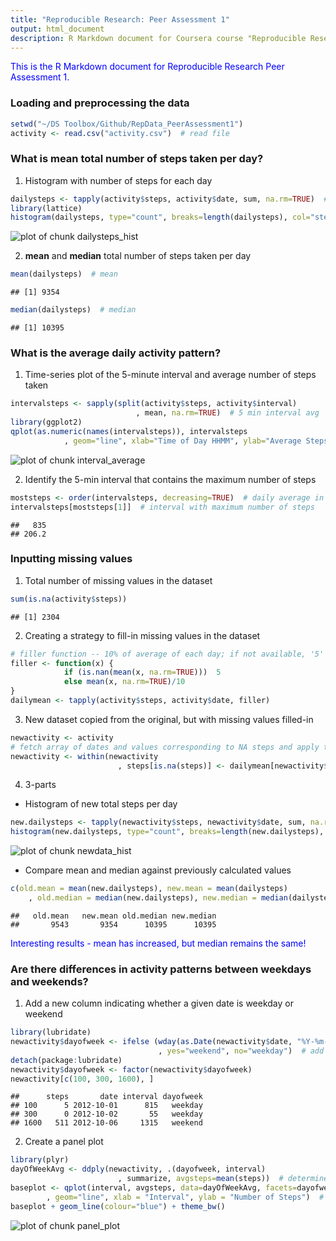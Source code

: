 ```yaml
---
title: "Reproducible Research: Peer Assessment 1"
output: html_document
description: R Markdown document for Coursera course "Reproducible Research", Peer Assessment 1
---
```


<span style="color:blue">
This is the R Markdown document for Reproducible Research Peer Assessment 1.
</span>

### Loading and preprocessing the data

```r
setwd("~/DS Toolbox/Github/RepData_PeerAssessment1")
activity <- read.csv("activity.csv")  # read file
```

### What is mean total number of steps taken per day?
1. Histogram with number of steps for each day

```r
dailysteps <- tapply(activity$steps, activity$date, sum, na.rm=TRUE)  # calculate daily steps
library(lattice)
histogram(dailysteps, type="count", breaks=length(dailysteps), col="steelblue")  # generate histogram
```

![plot of chunk dailysteps_hist](figure/dailysteps_hist.png) 

2. **mean** and **median** total number of steps taken per day

```r
mean(dailysteps)  # mean
```

```
## [1] 9354
```

```r
median(dailysteps)  # median
```

```
## [1] 10395
```

### What is the average daily activity pattern?
1. Time-series plot of the 5-minute interval and average number of steps taken

```r
intervalsteps <- sapply(split(activity$steps, activity$interval)
                            , mean, na.rm=TRUE)  # 5 min interval avg
library(ggplot2)
qplot(as.numeric(names(intervalsteps)), intervalsteps
            , geom="line", xlab="Time of Day HHMM", ylab="Average Steps")  # generate plot
```

![plot of chunk interval_average](figure/interval_average.png) 

2. Identify the 5-min interval that contains the maximum number of steps

```r
moststeps <- order(intervalsteps, decreasing=TRUE)  # daily average in decreasing order
intervalsteps[moststeps[1]]  # interval with maximum number of steps
```

```
##   835 
## 206.2
```

### Inputting missing values
1. Total number of missing values in the dataset

```r
sum(is.na(activity$steps))
```

```
## [1] 2304
```
2. Creating a strategy to fill-in missing values in the dataset

```r
# filler function -- 10% of average of each day; if not available, '5'
filler <- function(x) {
            if (is.nan(mean(x, na.rm=TRUE)))  5
            else mean(x, na.rm=TRUE)/10
}
dailymean <- tapply(activity$steps, activity$date, filler)
```
3. New dataset copied from the original, but with missing values filled-in

```r
newactivity <- activity
# fetch array of dates and values corresponding to NA steps and apply to missing values
newactivity <- within(newactivity
                        , steps[is.na(steps)] <- dailymean[newactivity$date[is.na(newactivity$steps)]])
```
4. 3-parts
* Histogram of new total steps per day

```r
new.dailysteps <- tapply(newactivity$steps, newactivity$date, sum, na.rm=TRUE)  # calculate daily steps
histogram(new.dailysteps, type="count", breaks=length(new.dailysteps), col="steelblue")
```

![plot of chunk newdata_hist](figure/newdata_hist.png) 

* Compare mean and median against previously calculated values


```r
c(old.mean = mean(new.dailysteps), new.mean = mean(dailysteps)
    , old.median = median(new.dailysteps), new.median = median(dailysteps))
```

```
##   old.mean   new.mean old.median new.median 
##       9543       9354      10395      10395
```

<span style="color:blue">
Interesting results - mean has increased, but median remains the same!
</span>

### Are there differences in activity patterns between weekdays and weekends?
1. Add a new column indicating whether a given date is weekday or weekend

```r
library(lubridate)
newactivity$dayofweek <- ifelse (wday(as.Date(newactivity$date, "%Y-%m-%d")) %in% c(1, 7)
                                 , yes="weekend", no="weekday")  # add new column day of week
detach(package:lubridate)
newactivity$dayofweek <- factor(newactivity$dayofweek)
newactivity[c(100, 300, 1600), ]
```

```
##      steps       date interval dayofweek
## 100      5 2012-10-01      815   weekday
## 300      0 2012-10-02       55   weekday
## 1600   511 2012-10-06     1315   weekend
```
2. Create a panel plot

```r
library(plyr)
dayOfWeekAvg <- ddply(newactivity, .(dayofweek, interval)
                        , summarize, avgsteps=mean(steps))  # determine if a date is weekday or weekend
baseplot <- qplot(interval, avgsteps, data=dayOfWeekAvg, facets=dayofweek ~ .
        , geom="line", xlab = "Interval", ylab = "Number of Steps")  # create plot elements
baseplot + geom_line(colour="blue") + theme_bw()
```

![plot of chunk panel_plot](figure/panel_plot.png) 
